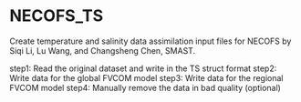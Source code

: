# NECOFS_TS
Create temperature and salinity data assimilation input files for NECOFS
by Siqi Li, Lu Wang, and Changsheng Chen, SMAST.

step1: Read the original dataset and write in the TS struct format
step2: Write data for the global FVCOM model
step3: Write data for the regional FVCOM model
step4: Manually remove the data in bad quality (optional)
